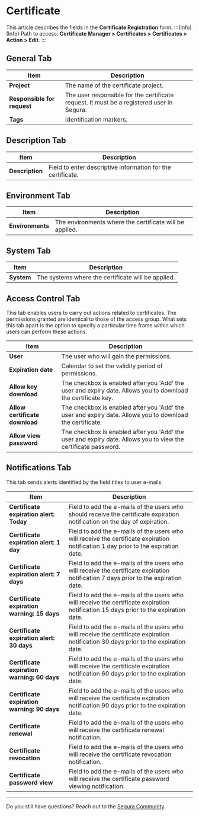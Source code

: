 # Certificate

This article describes the fields in the **Certificate Registration** form.
:::(Info) (Info)
Path to access:  **Certificate Manager > Certificates > Certificates > Action > Edit**.
:::

## General Tab
|Item|Description|
|-|-|
|**Project**|The name of the certificate project.|
|**Responsible for request**|The user responsible for the certificate request. It must be a registered user in Segura.|
|**Tags**|Identification markers.|

## Description Tab
|Item|Description|
|-|-|
|**Description**|Field to enter descriptive information for the certificate.|

## Environment Tab
|Item|Description|
|-|-|
|**Environments**|The environments where the certificate will be applied.|

## System Tab
|Item|Description|
|-|-|
|**System**|The systems where the certificate will be applied.|

## Access Control Tab
This tab enables users to carry out actions related to certificates. The permissions granted are identical to those of the access group. What sets this tab apart is the option to specify a particular time frame within which users can perform these actions.

|Item|Description|
|-|-|
|**User**|The user who will gain the permissions.|
|**Expiration date**|Calendar to set the validity period of permissions.|
|**Allow key download**|The checkbox is enabled after you 'Add' the user and expiry date. Allows you to download the certificate key.|
|**Allow certificate download**|The checkbox is enabled after you 'Add' the user and expiry date. Allows you to download the certificate.|
|**Allow view password**|The checkbox is enabled after you 'Add' the user and expiry date. Allows you to view the certificate password.|

## Notifications Tab
This tab sends alerts identified by the field titles to user e-mails.

|Item|Description|
|-|-|
|**Certificate expiration alert: Today**|Field to add the e-mails of the users who should receive the certificate expiration notification on the day of expiration.|
|**Certificate expiration alert: 1 day**|Field to add the e-mails of the users who will receive the certificate expiration notification 1 day prior to the expiration date.|
|**Certificate expiration alert: 7 days**|Field to add the e-mails of the users who will receive the certificate expiration notification 7 days prior to the expiration date.|
|**Certificate expiration warning: 15 days**|Field to add the e-mails of the users who will receive the certificate expiration notification 15 days prior to the expiration date.|
|**Certificate expiration alert: 30 days**|Field to add the e-mails of the users who will receive the certificate expiration notification 30 days prior to the expiration date.|
|**Certificate expiration warning: 60 days**|Field to add the e-mails of the users who will receive the certificate expiration notification 60 days prior to the expiration date.|
|**Certificate expiration warning: 90 days**|Field to add the e-mails of the users who will receive the certificate expiration notification 90 days prior to the expiration date.|
|**Certificate renewal**|Field to add the e-mails of the users who will receive the certificate renewal notification.|
|**Certificate revocation**|Field to add the e-mails of the users who will receive the certificate revocation notification.|
|**Certificate password view**|Field to add the e-mails of the users who will receive the certificate password viewing notification.|
***
Do you still have questions? Reach out to the [Segura Community](https://community.Segura.io/).
